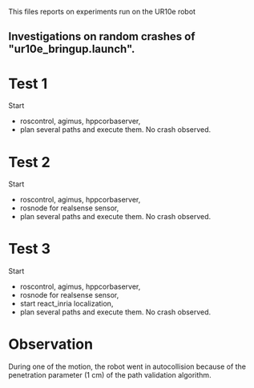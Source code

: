 This files reports on experiments run on the UR10e robot

Investigations on random crashes of "ur10e_bringup.launch".
-----------------------------------------------------------

Test 1
======

Start
  + roscontrol, agimus, hppcorbaserver,
  + plan several paths and execute them.
No crash observed.

Test 2
======

Start
 + roscontrol, agimus, hppcorbaserver,
 + rosnode for realsense sensor,
 + plan several paths and execute them.
No crash observed.

Test 3
======

Start
  + roscontrol, agimus, hppcorbaserver,
  + rosnode for realsense sensor,
  + start react_inria localization,
  + plan several paths and execute them.
No crash observed.

Observation
===========

During one of the motion, the robot went in autocollision because of the
penetration parameter (1 cm) of the path validation algorithm.
